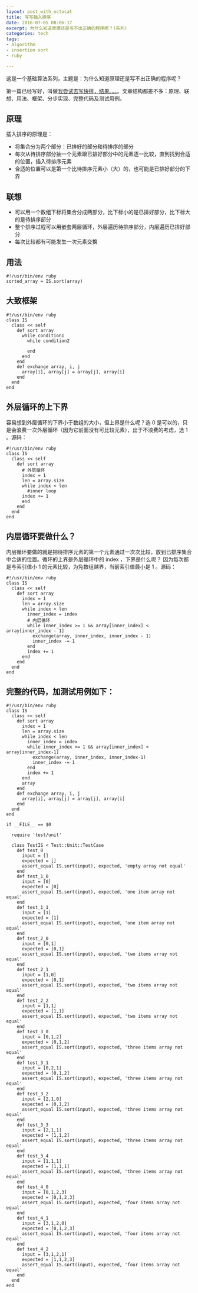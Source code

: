 ```yaml
---
layout: post_with_octocat
title: 写写插入排序
date: 2016-07-05 08:06:17
excerpt: 为什么知道原理还是写不出正确的程序呢？(系列)
categories: tech
tags:
- algorithm
- insertion sort
- ruby

---
```


这是一个基础算法系列，主题是：为什么知道原理还是写不出正确的程序呢？

第一篇已经写好，叫做[我尝试去写快排，结果。。。]()。文章结构都差不多：原理、联想、用法、框架、分步实现、完整代码及测试用例。

## 原理

插入排序的原理是：
- 将集合分为两个部分：已排好的部分和待排序的部分
- 每次从待排序部分抽一个元素跟已排好部分中的元素逐一比较，直到找到合适的位置，插入待排序元素
- 合适的位置可以是第一个比待排序元素小（大）的，也可能是已排好部分的下界

## 联想
- 可以用一个数组下标将集合分成两部分，比下标小的是已排好部分，比下标大的是待排序部分
- 整个排序过程可以用嵌套两层循环，外层遍历待排序部分，内层遍历已排好部分
- 每次比较都有可能发生一次元素交换

## 用法

    #!/usr/bin/env ruby
    sorted_array = IS.sort(array)

## 大致框架

    #!/usr/bin/env ruby
    class IS
      class << self
        def sort array
          while condition1
            while condition2

            end
          end
        end
        def exchange array, i, j
          array[i], array[j] = array[j], array[i]
        end
      end
    end

## 外层循环的上下界

容易想到外层循环的下界小于数组的大小，但上界是什么呢？选 0 是可以的，只是会浪费一次外层循环（因为它前面没有可比较元素），出于不浪费的考虑，选 1 。源码：

    #!/usr/bin/env ruby
    class IS
      class << self
        def sort array
          # 外层循环
          index = 1
          len = array.size
          while index < len
            #inner loop
          index += 1
          end
        end
      end
    end

## 内层循环要做什么？

内层循环要做的就是把待排序元素的第一个元素通过一次次比较，放到已排序集合中合适的位置。循环的上界是外层循环中的 index ，下界是什么呢？ 因为每次都是与索引值小 1 的元素比较，为免数组越界，当前索引值最小是 1 。源码：

    #!/usr/bin/env ruby
    class IS
      class << self
        def sort array
          index = 1
          len = array.size
          while index < len
            inner_index = index
            # 内层循环
            while inner_index >= 1 && array[inner_index] < array[inner_index - 1]
              exchange(array, inner_index, inner_index - 1)
              inner_index -= 1
            end
            index += 1
          end
        end
      end
    end

## 完整的代码，加测试用例如下：

    #!/usr/bin/env ruby
    class IS
      class << self
        def sort array
          index = 1
          len = array.size
          while index < len
            inner_index = index
            while inner_index >= 1 && array[inner_index] < array[inner_index-1]
              exchange(array, inner_index, inner_index-1)
              inner_index -= 1
            end
            index += 1
          end
          array
        end
        def exchange array, i, j
          array[i], array[j] = array[j], array[i]
        end
      end
    end

    if __FILE__ == $0

      require 'test/unit'

      class TestIS < Test::Unit::TestCase
        def test_0
          input = []
          expected = []
          assert_equal IS.sort(input), expected, 'empty array not equal'
        end
        def test_1_0
          input = [0]
          expected = [0]
          assert_equal IS.sort(input), expected, 'one item array not equal'    
        end
        def test_1_1
          input = [1]
          expected = [1]
          assert_equal IS.sort(input), expected, 'one item array not equal'    
        end
        def test_2_0
          input = [0,1]
          expected = [0,1]
          assert_equal IS.sort(input), expected, 'two items array not equal'    
        end
        def test_2_1
          input = [1,0]
          expected = [0,1]
          assert_equal IS.sort(input), expected, 'two items array not equal'    
        end
        def test_2_2
          input = [1,1]
          expected = [1,1]
          assert_equal IS.sort(input), expected, 'two items array not equal'    
        end
        def test_3_0
          input = [0,1,2]
          expected = [0,1,2]
          assert_equal IS.sort(input), expected, 'three items array not equal'    
        end
        def test_3_1
          input = [0,2,1]
          expected = [0,1,2]
          assert_equal IS.sort(input), expected, 'three items array not equal'    
        end
        def test_3_2
          input = [2,1,0]
          expected = [0,1,2]
          assert_equal IS.sort(input), expected, 'three items array not equal'    
        end
        def test_3_3
          input = [2,1,1]
          expected = [1,1,2]
          assert_equal IS.sort(input), expected, 'three items array not equal'    
        end
        def test_3_4
          input = [1,1,1]
          expected = [1,1,1]
          assert_equal IS.sort(input), expected, 'three items array not equal'    
        end
        def test_4_0
          input = [0,1,2,3]
          expected = [0,1,2,3]
          assert_equal IS.sort(input), expected, 'four items array not equal'    
        end
        def test_4_1
          input = [3,1,2,0]
          expected = [0,1,2,3]
          assert_equal IS.sort(input), expected, 'four items array not equal'    
        end
        def test_4_2
          input = [3,1,2,1]
          expected = [1,1,2,3]
          assert_equal IS.sort(input), expected, 'four items array not equal'    
        end
      end
    end